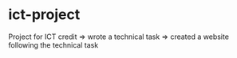 # ict-project
Project for ICT credit => wrote a technical task => created a website following the technical task
